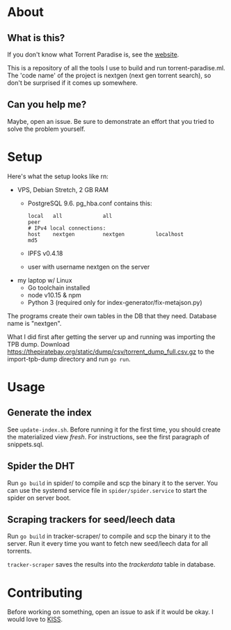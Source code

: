 # About
## What is this?

If you don't know what Torrent Paradise is, see the [website](https://torrent-paradise.ml/about.html).

This is a repository of all the tools I use to build and run torrent-paradise.ml. The 'code name' of the project is nextgen (next gen torrent search), so don't be surprised if it comes up somewhere.

## Can you help me?
Maybe, open an issue. Be sure to demonstrate an effort that you tried to solve the problem yourself.

# Setup

Here's what the setup looks like rn:
- VPS, Debian Stretch, 2 GB RAM
  - PostgreSQL 9.6. pg_hba.conf contains this:

    ```
    local   all             all                                      peer
    # IPv4 local connections:
    host    nextgen         nextgen          localhost               md5
    ```
  - IPFS v0.4.18
  - user with username nextgen on the server
- my laptop w/ Linux
  - Go toolchain installed
  - node v10.15 & npm
  - Python 3 (required only for index-generator/fix-metajson.py)

The programs create their own tables in the DB that they need. Database name is "nextgen".

What I did first after getting the server up and running was importing the TPB dump. Download https://thepiratebay.org/static/dump/csv/torrent_dump_full.csv.gz to the import-tpb-dump directory and run `go run`.

# Usage

## Generate the index

See `update-index.sh`. Before running it for the first time, you should create the materialized view *fresh*. For instructions, see the first paragraph of snippets.sql.

## Spider the DHT

Run `go build` in spider/ to compile and scp the binary it to the server. You can use the systemd service file in `spider/spider.service` to start the spider on server boot.

## Scraping trackers for seed/leech data

Run `go build` in tracker-scraper/ to compile and scp the binary it to the server. Run it every time you want to fetch new seed/leech data for all torrents.

`tracker-scraper` saves the results into the *trackerdata* table in database.


# Contributing

Before working on something, open an issue to ask if it would be okay. I would love to [KISS](https://en.wikipedia.org/wiki/KISS_principle). 